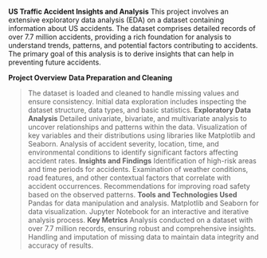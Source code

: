 **US Traffic Accident Insights and Analysis**
This project involves an extensive exploratory data analysis (EDA) on a dataset containing information about US accidents. The dataset comprises detailed records of over 7.7 million accidents, providing a rich foundation for analysis to understand trends, patterns, and potential factors contributing to accidents. The primary goal of this analysis is to derive insights that can help in preventing future accidents.

**Project Overview**
**Data Preparation and Cleaning**
>The dataset is loaded and cleaned to handle missing values and ensure consistency.
>Initial data exploration includes inspecting the dataset structure, data types, and basic statistics.
**Exploratory Data Analysis**
>Detailed univariate, bivariate, and multivariate analysis to uncover relationships and patterns within the data.
>Visualization of key variables and their distributions using libraries like Matplotlib and Seaborn.
>Analysis of accident severity, location, time, and environmental conditions to identify significant factors affecting accident rates.
**Insights and Findings**
>Identification of high-risk areas and time periods for accidents.
>Examination of weather conditions, road features, and other contextual factors that correlate with accident occurrences.
>Recommendations for improving road safety based on the observed patterns.
**Tools and Technologies Used**
>Pandas for data manipulation and analysis.
>Matplotlib and Seaborn for data visualization.
>Jupyter Notebook for an interactive and iterative analysis process.
**Key Metrics**
>Analysis conducted on a dataset with over 7.7 million records, ensuring robust and comprehensive insights.
>Handling and imputation of missing data to maintain data integrity and accuracy of results.

